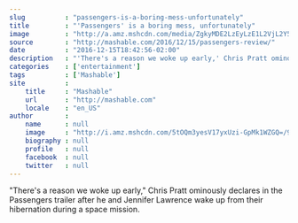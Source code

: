 ```yaml
---
slug          : "passengers-is-a-boring-mess-unfortunately"
title         : "'Passengers' is a boring mess, unfortunately"
image         : "http://a.amz.mshcdn.com/media/ZgkyMDE2LzEyLzE1L2VjL2Y5M2Q5NzQ1OGU2NjQ1NmRiYTJkM2Y1MGU0ZjJlY2ExLjNhMWQ4LnBuZwpwCXRodW1iCTEyMDB4NjMwCmUJanBn/c5a0d2d7/16a/f93d9745-8e66-456d-ba2d-3f50e4f2eca1.jpg"
source        : "http://mashable.com/2016/12/15/passengers-review/"
date          : "2016-12-15T18:42:56-02:00"
description   : "'There's a reason we woke up early,' Chris Pratt ominously declares in the Passengers trailer after he and Jennifer Lawrence wake up from their hibernation during a space mission."
categories    : ['entertainment']
tags          : ['Mashable']
site          :
    title     : "Mashable"
    url       : "http://mashable.com"
    locale    : "en_US"
author        :
    name      : null
    image     : "http://i.amz.mshcdn.com/5tOQm3yesV17yxUzi-GpMk1WZGQ=/90x90/2016%2F09%2F16%2Fbd%2FSophieHirshheadshotsuperlowres.2bb30.png"
    biography : null
    profile   : null
    facebook  : null
    twitter   : null
---
```


"There's a reason we woke up early," Chris Pratt ominously declares in the Passengers trailer after he and Jennifer Lawrence wake up from their hibernation during a space mission.

